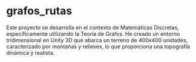 # grafos_rutas
Este proyecto se desarrolla en el contexto de Matemáticas Discretas, específicamente utilizando la Teoría de Grafos. He creado un entorno tridimensional en Unity 3D que abarca un terreno de 400x400 unidades, caracterizado por montañas y relieves, lo que proporciona una topografía dinámica y realista.
